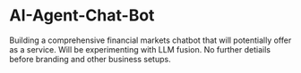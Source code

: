 # AI-Agent-Chat-Bot

Building a comprehensive financial markets chatbot that will potentially offer as a service. 
Will be experimenting with LLM fusion.
No further detiails before branding and other business setups.

